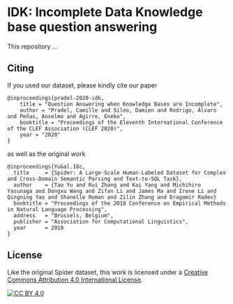 # IDK: Incomplete Data Knowledge base question answering
This repository ...

## Citing
If you used our dataset, please kindly cite our paper

```
@inproceedings{pradel-2020-idk,
    title = "Question Answering when Knowledge Bases are Incomplete",
    author = "Pradel, Camille and Sileo, Damien and Rodrigo, Álvaro and Peñas, Anselmo and Agirre, Eneko",
    booktitle = "Proceedings of the Eleventh International Conference of the CLEF Association (CLEF 2020)",
    year = "2020"
}
```
as well as the original work
```
@inproceedings{Yu&al.18c,
  title     = {Spider: A Large-Scale Human-Labeled Dataset for Complex and Cross-Domain Semantic Parsing and Text-to-SQL Task},
  author    = {Tao Yu and Rui Zhang and Kai Yang and Michihiro Yasunaga and Dongxu Wang and Zifan Li and James Ma and Irene Li and Qingning Yao and Shanelle Roman and Zilin Zhang and Dragomir Radev}
  booktitle = "Proceedings of the 2018 Conference on Empirical Methods in Natural Language Processing",
  address   = "Brussels, Belgium",
  publisher = "Association for Computational Linguistics",
  year      = 2018
}
```

## License

Like the original Spider dataset, this work is licensed under a [Creative Commons Attribution 4.0 International
License][cc-by-sa].

[![CC BY 4.0][cc-by-image]][cc-by-sa]

[cc-by-sa]: https://creativecommons.org/licenses/by-sa/4.0/
[cc-by-image]: https://i.creativecommons.org/l/by-sa/4.0/88x31.png